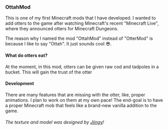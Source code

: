 ### OttahMod
This is one of my first Minecraft mods that I have developed. I wanted to add otters to the game after watching Minecraft's recent "Minecraft Live", where they announced otters for Minecraft Dungeons.

The reason why I named the mod "OttahMod" instead of "OtterMod" is because I like to say "Ottah". It just sounds cool 😎.

#### What do otters eat?
At the moment, in this mod, otters can be given raw cod and tadpoles in a bucket. This will gain the trust of the otter

#### Development
There are many features that are missing with the otter, like, proper animations. I plan to work on them at my own pace! 
The end-goal is to have a proper Minecraft mob that feels like a brand-new vanilla addition to the game.

###### The texture and model was designed by [Jiingy](https://twitter.com/JingyBM)!